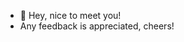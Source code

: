- 👋 Hey, nice to meet you!
- Any feedback is appreciated, cheers!

<!---
lmoerenhout/lmoerenhout is a ✨ special ✨ repository because its `README.md` (this file) appears on your GitHub profile.
You can click the Preview link to take a look at your changes.
--->
